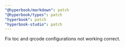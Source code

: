 ```yaml
---
"@hyperbook/markdown": patch
"@hyperbook/types": patch
"hyperbook": patch
"hyperbook-studio": patch
---
```


Fix toc and qrcode configurations not working correct.
